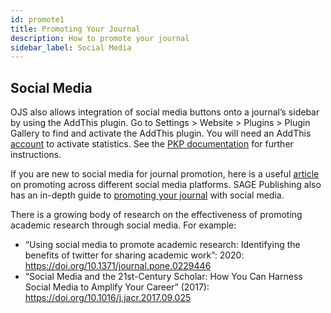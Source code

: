 ```yaml
---
id: promote1
title: Promoting Your Journal
description: How to promote your journal
sidebar_label: Social Media
---
```

## Social Media

OJS also allows integration of social media buttons onto a journal’s sidebar by using the AddThis plugin. Go to Settings > Website > Plugins > Plugin Gallery to find and activate the AddThis plugin. You will need an AddThis [account](https://www.addthis.com/) to activate statistics. See the [PKP documentation](https://docs.pkp.sfu.ca/learning-ojs/en/settings-website#plugins) for further instructions.

If you are new to social media for journal promotion, here is a useful [article](https://blog.typeset.io/how-to-use-social-media-to-promote-your-journal-86137c71fd52) on promoting across different social media platforms. SAGE Publishing also has an in-depth guide to [promoting your journal](https://us.sagepub.com/en-us/nam/promote-your-journal) with social media.

There is a growing body of research on the effectiveness of promoting academic research through social media. For example:
- “Using social media to promote academic research: Identifying the benefits of twitter for sharing academic work”: 2020: https://doi.org/10.1371/journal.pone.0229446
- “Social Media and the 21st-Century Scholar: How You Can Harness Social Media to Amplify Your Career” (2017): https://doi.org/10.1016/j.jacr.2017.09.025
